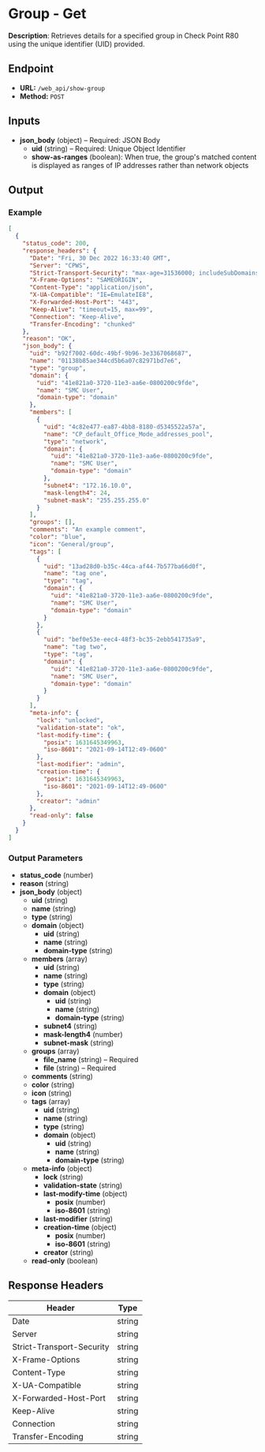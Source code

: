 # Group - Get

**Description**: Retrieves details for a specified group in Check Point R80 using the unique identifier (UID) provided.

## Endpoint

- **URL:** `/web_api/show-group`
- **Method:** `POST`
## Inputs

- **json_body** (object) – Required: JSON Body
  - **uid** (string) – Required: Unique Object Identifier
  - **show-as-ranges** (boolean): When true, the group's matched content is displayed as ranges of IP addresses rather than network objects
## Output

### Example

```json
[
  {
    "status_code": 200,
    "response_headers": {
      "Date": "Fri, 30 Dec 2022 16:33:40 GMT",
      "Server": "CPWS",
      "Strict-Transport-Security": "max-age=31536000; includeSubDomains",
      "X-Frame-Options": "SAMEORIGIN",
      "Content-Type": "application/json",
      "X-UA-Compatible": "IE=EmulateIE8",
      "X-Forwarded-Host-Port": "443",
      "Keep-Alive": "timeout=15, max=99",
      "Connection": "Keep-Alive",
      "Transfer-Encoding": "chunked"
    },
    "reason": "OK",
    "json_body": {
      "uid": "b92f7002-60dc-49bf-9b96-3e3367068687",
      "name": "01138b85ae344cd5b6a07c82971bd7e6",
      "type": "group",
      "domain": {
        "uid": "41e821a0-3720-11e3-aa6e-0800200c9fde",
        "name": "SMC User",
        "domain-type": "domain"
      },
      "members": [
        {
          "uid": "4c82e477-ea87-4bb8-8180-d5345522a57a",
          "name": "CP_default_Office_Mode_addresses_pool",
          "type": "network",
          "domain": {
            "uid": "41e821a0-3720-11e3-aa6e-0800200c9fde",
            "name": "SMC User",
            "domain-type": "domain"
          },
          "subnet4": "172.16.10.0",
          "mask-length4": 24,
          "subnet-mask": "255.255.255.0"
        }
      ],
      "groups": [],
      "comments": "An example comment",
      "color": "blue",
      "icon": "General/group",
      "tags": [
        {
          "uid": "13ad28d0-b35c-44ca-af44-7b577ba66d0f",
          "name": "tag one",
          "type": "tag",
          "domain": {
            "uid": "41e821a0-3720-11e3-aa6e-0800200c9fde",
            "name": "SMC User",
            "domain-type": "domain"
          }
        },
        {
          "uid": "bef0e53e-eec4-48f3-bc35-2ebb541735a9",
          "name": "tag two",
          "type": "tag",
          "domain": {
            "uid": "41e821a0-3720-11e3-aa6e-0800200c9fde",
            "name": "SMC User",
            "domain-type": "domain"
          }
        }
      ],
      "meta-info": {
        "lock": "unlocked",
        "validation-state": "ok",
        "last-modify-time": {
          "posix": 1631645349963,
          "iso-8601": "2021-09-14T12:49-0600"
        },
        "last-modifier": "admin",
        "creation-time": {
          "posix": 1631645349963,
          "iso-8601": "2021-09-14T12:49-0600"
        },
        "creator": "admin"
      },
      "read-only": false
    }
  }
]
```
### Output Parameters

- **status_code** (number)
- **reason** (string)
- **json_body** (object)
  - **uid** (string)
  - **name** (string)
  - **type** (string)
  - **domain** (object)
    - **uid** (string)
    - **name** (string)
    - **domain-type** (string)
  - **members** (array)
    - **uid** (string)
    - **name** (string)
    - **type** (string)
    - **domain** (object)
      - **uid** (string)
      - **name** (string)
      - **domain-type** (string)
    - **subnet4** (string)
    - **mask-length4** (number)
    - **subnet-mask** (string)
  - **groups** (array)
    - **file_name** (string) – Required
    - **file** (string) – Required
  - **comments** (string)
  - **color** (string)
  - **icon** (string)
  - **tags** (array)
    - **uid** (string)
    - **name** (string)
    - **type** (string)
    - **domain** (object)
      - **uid** (string)
      - **name** (string)
      - **domain-type** (string)
  - **meta-info** (object)
    - **lock** (string)
    - **validation-state** (string)
    - **last-modify-time** (object)
      - **posix** (number)
      - **iso-8601** (string)
    - **last-modifier** (string)
    - **creation-time** (object)
      - **posix** (number)
      - **iso-8601** (string)
    - **creator** (string)
  - **read-only** (boolean)
## Response Headers

| Header | Type |
|--------|------|
| Date | string |
| Server | string |
| Strict-Transport-Security | string |
| X-Frame-Options | string |
| Content-Type | string |
| X-UA-Compatible | string |
| X-Forwarded-Host-Port | string |
| Keep-Alive | string |
| Connection | string |
| Transfer-Encoding | string |